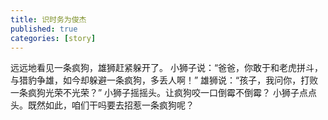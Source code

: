 ```yaml
---
title: 识时务为俊杰
published: true
categories: [story]
---
```


远远地看见一条疯狗，雄狮赶紧躲开了。 小狮子说：“爸爸，你敢于和老虎拼斗，与猎豹争雄，如今却躲避一条疯狗，多丢人啊！” 雄狮说：“孩子，我问你，打败一条疯狗光荣不光荣？” 小狮子摇摇头。让疯狗咬一口倒霉不倒霉？ 小狮子点点头。既然如此，咱们干吗要去招惹一条疯狗呢？

